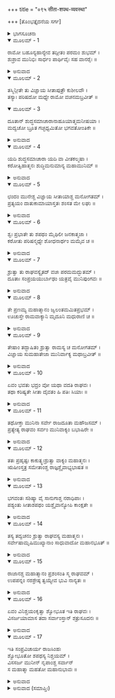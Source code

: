 +++
title = "०९५ सीता-शपथ-व्यवस्था"

+++
[ತೊಂಭತ್ತೈದನೆಯ ಸರ್ಗ]



<details><summary>ಭಾಗಸೂಚನಾ</summary>

ಸೀತೆಯು ತಾನು ಶುದ್ಧಳೆಂದು ಪ್ರಮಾಣೀಕರಿಸಿ ಹೇಳಬೇಕೆಂದು ಶ್ರೀರಾಮನ ಅಭಿಪ್ರಾಯ
</details>

<details open><summary>ಮೂಲಮ್ - 1</summary>

ರಾಮೋ ಬಹೂನ್ಯಹಾನ್ಯೇವ ತದ್ಗೀತಂ ಪರಮಂ ಶುಭಮ್ ।  
ಶುಶ್ರಾವ ಮುನಿಭಿಃ ಸಾರ್ಧಂ ಪಾರ್ಥಿವೈಃ ಸಹ ವಾನರೈಃ ॥
</details>

<details><summary>ಅನುವಾದ</summary>

ಈ ಪ್ರಕಾರ ಶ್ರೀರಾಮನು ಋಷಿಗಳ, ರಾಜರ ಮತ್ತು ವಾನರರೊಂದಿಗೆ ಅನೇಕ ದಿನಗಳವರೆಗೆ ಆ ಉತ್ತಮ ರಾಮಾಯಣದ ಗಾನವನ್ನು ಕೇಳುತ್ತಾ ಇದ್ದನು.॥1॥
</details>

<details open><summary>ಮೂಲಮ್ - 2</summary>

ತಸ್ಮಿನ್ಗೀತೇ ತು ವಿಜ್ಞಾಯ ಸೀತಾಪುತ್ರೌ ಕುಶೀಲವೌ ।  
ತಸ್ಯಾಃ ಪರಿಷದೋ ಮಧ್ಯೇ ರಾಮೋ ವಚನಮಬ್ರವೀತ್ ॥
</details>

<details open><summary>ಮೂಲಮ್ - 3</summary>

ದೂತಾನ್ ಶುದ್ಧಸಮಾಚಾರಾನಾಹೂಯಾತ್ಮಮನೀಷಯಾ ।  
ಮದ್ವಚೋ ಬ್ರೂತ ಗಚ್ಛಧ್ವಮಿತೋ ಭಗವತೋಂತಿಕೇ ॥
</details>

<details><summary>ಅನುವಾದ</summary>

ಆ ಕಥೆಯಿಂದಲೇ ಕುಶ-ಲವ ಇಬ್ಬರೂ ಕುಮಾರರು ಸೀತೆಯ ಸುಪುತ್ರರಾಗಿದ್ದಾರೆ ಎಂದು ಅವನಿಗೆ ತಿಳಿಯಿತು. ಇದನ್ನು ತಿಳಿದು ಸಭಾಮಧ್ಯದಲ್ಲಿ ಕುಳಿತ್ತಿದ್ದ ಶ್ರೀರಾಮಚಂದ್ರನು ಶುದ್ಧ ಆಚಾರ-ವಿಚಾರವುಳ್ಳ ದೂತರನ್ನು ಕರೆಸಿ ನೀವೀಗಲೇ ಪೂಜ್ಯರಾದ ವಾಲ್ಮೀಕಿಗಳ ಬಳಿಗೆ ಹೋಗಿ, ಅವರಿಗೆ ನನ್ನ ಈ ಸಂದೇಶ ತಿಳಿಸಿರಿ ಎಂದು ಹೇಳಿದನು.॥2-3॥
</details>

<details open><summary>ಮೂಲಮ್ - 4</summary>

ಯದಿ ಶುದ್ಧಸಮಾಚಾರಾ ಯದಿ ವಾ ವೀತಕಲ್ಮಷಾ ।  
ಕರೋತ್ವಿಹಾತ್ಮನಃ ಶುದ್ಧಿಮನುಮಾನ್ಯ ಮಹಾಮುನಿಮ್ ॥
</details>

<details><summary>ಅನುವಾದ</summary>

ಸೀತೆಯ ಚರಿತ್ರ ಶುದ್ಧವಾಗಿದ್ದರೆ, ಆಕೆಯಲ್ಲಿ ಯಾವುದೇ ಪಾಪವಿಲ್ಲದಿದ್ದರೆ, ಅವಳು ಮಹಾಮುನಿಗಳ ಅನುಮತಿ ಪಡೆದು ಇಲ್ಲಿಗೆ ಜನಸಮುದಾಯದಲ್ಲಿ ಬಂದು ತನ್ನ ಶುದ್ಧತೆಯನ್ನು ಪ್ರಮಾಣಿತಗೊಳಿಸಲಿ.॥4॥
</details>

<details open><summary>ಮೂಲಮ್ - 5</summary>

ಛಂದಂ ಮುನೇಶ್ಚ ವಿಜ್ಞಾಯ ಸೀತಾಯಾಶ್ಚ ಮನೋಗತಮ್ ।  
ಪ್ರತ್ಯಯಂ ದಾತುಕಾಮಾಯಾಸ್ತತಃ ಶಂಸತ ಮೇ ಲಘು ॥
</details>

<details><summary>ಅನುವಾದ</summary>

ನೀವು ಈ ವಿಷಯದಲ್ಲಿ ಮಹರ್ಷಿ ವಾಲ್ಮೀಕಿಗಳ ಹಾಗೂ ಸೀತೆಯ ಹಾರ್ದಿಕ ಅಭಿಪ್ರಾಯ ತಿಳಿದು, ಅವಳು ಇಲ್ಲಿಗೆ ಬಂದ ತನ್ನ ಶುದ್ಧತೆಯ ಬಗ್ಗೆ ವಿಶ್ವಾಸ ಉಂಟು ಮಾಡಲು ಬಯಸು ತ್ತಿರುವಳೇ ಎಂದು ಅರಿತು ಬೇಗನೇ ನನಗೆ ಸೂಚಿಸಿರಿ.॥5॥
</details>

<details open><summary>ಮೂಲಮ್ - 6</summary>

ಶ್ವಃ ಪ್ರಭಾತೇ ತು ಶಪಥಂ ಮೈಥಿಲೀ ಜನಕಾತ್ಮಜಾ ।  
ಕರೋತು ಪರಿಷನ್ಮಧ್ಯೇ ಶೋಧನಾರ್ಥಂ ಮಮೈವ ಚ ॥
</details>

<details><summary>ಅನುವಾದ</summary>

ನಾಳೆ ಬೆಳಿಗ್ಗೆ ಮಿಥಿಲೇಶ ಕುಮಾರಿ ಜಾನಕಿಯು ತುಂಬಿದ ಸಭೆಗೆ ಬರಲಿ ಮತ್ತು ನನ್ನ ಕಲಂಕವನ್ನು ದೂರಗೊಳಿಸಲು ಶಪಥ ಮಾಡಲಿ.॥6॥
</details>

<details open><summary>ಮೂಲಮ್ - 7</summary>

ಶ್ರುತ್ವಾ ತು ರಾಘವಸ್ಯೈತದ್ ವಚಃ ಪರಮಮದ್ಭುತಮ್ ।  
ದೂತಾಃ ಸಂಪ್ರಯಯುರ್ಬಾಢಂ ಯತ್ರವೈ ಮುನಿಪುಂಗವಃ ॥
</details>

<details><summary>ಅನುವಾದ</summary>

ಶ್ರೀರಘುನಾಥನ ಅತ್ಯಂತ ಅದ್ಭುತ ಮಾತನ್ನು ಕೇಳಿ ದೂತರು ವಾಲ್ಮೀಕಿ ಮುನಿಗಳು ವಿರಾಜಿಸುತ್ತಿದ್ದ ಕುಟೀರಕ್ಕೆ ಹೋದರು.॥7॥
</details>

<details open><summary>ಮೂಲಮ್ - 8</summary>

ತೇ ಪ್ರಣಮ್ಯ ಮಹಾತ್ಮಾನಂ ಜ್ವಲಂತಮಮಿತಪ್ರಭಮ್ ।  
ಊಚುಸ್ತೇ ರಾಮವಾಕ್ಯಾನಿ ಮೃದೂನಿ ಮಧುರಾಣಿ ಚ ॥
</details>

<details><summary>ಅನುವಾದ</summary>

ಮಹಾತ್ಮಾ ವಾಲ್ಮೀಕಿಗಳು ಅಮಿತ ತೇಜಸ್ವೀಯಾಗಿದ್ದು, ತನ್ನ ತೇಜದಿಂದ ಅಗ್ನಿಯಂತೆ ಪ್ರಜ್ವಲಿಸುತ್ತಿದ್ದರು. ಆ ದೂತರು ಅವರಿಗೆ ವಂದಿಸಿ, ಶ್ರೀರಾಮನ ಮಾತನ್ನು ಮಧುರ ಕೋಮಲ ಶಬ್ದಗಳಲ್ಲಿ ಹೇಳಿದರು.॥8॥
</details>

<details open><summary>ಮೂಲಮ್ - 9</summary>

ತೇಷಾಂ ತದ್ಭಾಷಿತಂ ಶ್ರುತ್ವಾ ರಾಮಸ್ಯ ಚ ಮನೋಗತಮ್ ।  
ವಿಜ್ಞಾಯ ಸುಮಹಾತೇಜಾ ಮುನಿರ್ವಾಕ್ಯ ಮಥಾಬ್ರವೀತ್ ॥
</details>

<details><summary>ಅನುವಾದ</summary>

ಆ ದೂತರ ಮಾತನ್ನು ಕೇಳಿ, ಶ್ರೀರಾಮನ ಹಾರ್ದಿಕ ಅಭಿಪ್ರಾಯವನ್ನು ತಿಳಿದು, ಆ ಮಹಾತೇಜಸ್ವೀ ಮುನಿಗಳು ಈ ಪ್ರಕಾರ ಹೇಳಿದರು.॥9॥
</details>

<details open><summary>ಮೂಲಮ್ - 10</summary>

ಏವಂ ಭವತು ಭದ್ರಂ ವೋ ಯಥಾ ವದತಿ ರಾಘವಃ ।  
ತಥಾ ಕರಿಷ್ಯತೇ ಸೀತಾ ದೈವತಂ ಹಿ ಪತಿಃ ಸಿಯಾಃ ॥
</details>

<details><summary>ಅನುವಾದ</summary>

ಹಾಗೆಯೇ ಆಗುವುದು, ನಿಮಗೆ ಒಳ್ಳೆಯದಾಗಲಿ. ಶ್ರೀರಾಮನು ಆಜ್ಞಾಪಿಸಿದಂತೆಯೇ ಸೀತೆಯು ಮಾಡುವಳು; ಏಕೆಂದರೆ ಪತಿಯು ಪತ್ನಿಗೆ ದೇವತೆಯಾಗಿದ್ದಾನೆ.॥10॥
</details>

<details open><summary>ಮೂಲಮ್ - 11</summary>

ತಥೋಕ್ತಾ ಮುನಿನಾ ಸರ್ವೇ ರಾಜದೂತಾ ಮಹೌಜಸಮ್ ।  
ಪ್ರತ್ಯೇತ್ಯ ರಾಘವಂ ಸರ್ವಂ ಮುನಿವಾಕ್ಯಂ ಬಭಾಷಿರೇ ॥
</details>

<details><summary>ಅನುವಾದ</summary>

ಮುನಿಗಳು ಹೀಗೆ ಹೇಳಿದಾಗ ಆ ದೂತರು ಮಹಾತೇಜಸ್ವೀ ಶ್ರೀರಘುನಾಥನ ಬಳಿಗೆ ಮರಳಿ ಬಂದು, ಮುನಿಗಳು ಹೇಳಿದ ಎಲ್ಲವನ್ನು ಹಾಗೆಯೇ ನಿವೇದಿಸಿ ಕೊಂಡರು.॥11॥
</details>

<details open><summary>ಮೂಲಮ್ - 12</summary>

ತತಃ ಪ್ರಹೃಷ್ಟಃ ಕಾಕುತ್ಸ್ಥಃಶ್ರುತ್ವಾ ವಾಕ್ಯಂ ಮಹಾತ್ಮನಃ ।  
ಋಷೀಂಸ್ತತ್ರ ಸಮೇತಾಂಶ್ಚ ರಾಜ್ಞಶ್ಚೈವಾಭ್ಯಭಾಷತ ॥
</details>

<details><summary>ಅನುವಾದ</summary>

ಮಹಾತ್ಮಾ ವಾಲ್ಮೀಕಿಗಳ ಮಾತನ್ನು ಕೇಳಿ ಶ್ರೀರಾಮನಿಗೆ ಬಹಳ ಸಂತೋಷವಾಯಿತು. ಅವನು ಅಲ್ಲಿಗೆ ಬಂದಿರುವ ಋಷಿಗಳಲ್ಲಿ, ರಾಜರಲ್ಲಿ ಹೀಗೆ ಹೇಳಿದನು.॥12॥
</details>

<details open><summary>ಮೂಲಮ್ - 13</summary>

ಭಗವಂತಃ ಸಶಿಷ್ಯಾ ವೈ ಸಾನುಗಾಶ್ಚ ನರಾಧಿಪಾಃ ।  
ಪಶ್ಯಂತು ಸೀತಾಶಪಥಂ ಯಶ್ಚೈವಾನ್ಯೋಪಿ ಕಾಂಕ್ಷತೇ ॥
</details>

<details><summary>ಅನುವಾದ</summary>

ಪೂಜ್ಯಪಾದ ನೀವೆಲ್ಲ ಮುನಿಗಳು ಶಿಷ್ಯರೊಂದಿಗೆ ಸಭೆಗೆ ಆಗಮಿಸಿರಿ. ಸೇವಕರ ಸಹಿತ ರಾಜರೂ ಉಪಸ್ಥಿತರಾಗಲಿ. ಸೀತೆಯ ಪ್ರತಿಜ್ಞೆ ಕೇಳಲು ಬಯಸುವವರೂ ಬರಲಿ. ಹೀಗೆ ಎಲ್ಲ ಜನರೂ ಒಟ್ಟಾಗಿ ಬಂದು ಸೀತೆಯ ಶಪಥವನ್ನು ಕೇಳಲಿ.॥13॥
</details>

<details open><summary>ಮೂಲಮ್ - 14</summary>

ತಸ್ಯ ತದ್ವಚನಂ ಶ್ರುತ್ವಾ ರಾಘವಸ್ಯ ಮಹಾತ್ಮನಃ ।  
ಸರ್ವೇಷಾಮೃಷಿಮುಖ್ಯಾನಾಂ ಸಾಧುವಾದೋ ಮಹಾನಭೂತ್ ॥
</details>

<details><summary>ಅನುವಾದ</summary>

ಮಹಾತ್ಮಾ ರಾಘವೇಂದ್ರನ ಮಾತನ್ನು ಕೇಳಿ ಸಮಸ್ತ ಮಹರ್ಷಿಗಳು ಸಾಧು! ಸಾಧು! ಎಂದು ಉದ್ಗರಿಸಿದರು.॥14॥
</details>

<details open><summary>ಮೂಲಮ್ - 15</summary>

ರಾಜಾನಶ್ಚ ಮಹಾತ್ಮಾನಂ ಪ್ರಶಂಸಂತಿ ಸ್ಮ ರಾಘವಮ್ ।  
ಉಪಪನ್ನಂ ನರಶ್ರೇಷ್ಠ ತ್ವಯ್ಯೇವ ಭುವಿ ನಾನ್ಯತಃ ॥
</details>

<details><summary>ಅನುವಾದ</summary>

ರಾಜರೂ ಕೂಡ ಮಹಾತ್ಮಾ ಶ್ರೀರಾಮನನ್ನು ಪ್ರಶಂಸಿಸುತ್ತಾ ಹೇಳಿದರು - ನರಶ್ರೇಷ್ಠನೇ! ಈ ಪೃಥಿವಿಯಲ್ಲಿ ಉತ್ತಮ ಮಾತುಗಳು ಕೇವಲ ನಿನ್ನಲ್ಲೇ ಇರಬಲ್ಲವು, ಬೇರೆ ಯಾರಲ್ಲಿಯೂ ಇರಲಾರವು.॥15॥
</details>

<details open><summary>ಮೂಲಮ್ - 16</summary>

ಏವಂ ವಿನಿಶ್ಚಯಂಕೃತ್ವಾ ಶ್ವೋಭೂತ ಇತಿ ರಾಘವಃ ।  
ವಿಸರ್ಜಯಾಮಾಸ ತದಾ ಸರ್ವಾಂಸ್ತಾನ್ ಶತ್ರುಸೂದನಃ ॥
</details>

<details><summary>ಅನುವಾದ</summary>

ಹೀಗೆ ಮರುದಿನ ಸೀತೆಯ ಶಪಥ ಮಾಡುವುದಾಗಿ ನಿಶ್ಚಯಿಸಿ, ಶತ್ರುಸೂದನ ಶ್ರೀರಾಮನು ಎಲ್ಲರನ್ನು ಬೀಳ್ಕೊಂಡನು.॥16॥
</details>

<details open><summary>ಮೂಲಮ್ - 17</summary>

ಇತಿ ಸಂಪ್ರವಿಚಾರ್ಯ ರಾಜಸಿಂಹಃ  
ಶ್ವೋಭೂತೋ ಶಪಥಸ್ಯ ನಿಶ್ಚಯಮ್ ।  
ವಿಸಸರ್ಜ ಮುನೀನ್ ನೃಪಾಂಶ್ಚ ಸರ್ವಾನ್  
ಸ ಮಹಾತ್ಮಾ ಮಹತೋ ಮಹಾನುಭಾವಃ ॥
</details>

<details><summary>ಅನುವಾದ</summary>

ಹೀಗೆ ಮರುದಿನ ಬೆಳಿಗ್ಗೆ ಸೀತೆಯು ಶಪಥ ಮಾಡುವುದೆಂದು ಮಹಾನುಭಾವ ಮಹಾತ್ಮಾ ರಾಜಸಿಂಹ ಶ್ರೀರಾಮನು ಅವರೆಲ್ಲ ಮುನಿಗಳನ್ನು ಹಾಗೂ ರಾಜರನ್ನು ತಮ್ಮ-ತಮ್ಮ ವಸತಿಗೆ ಕಳಿಸಿಕೊಟ್ಟನು.॥17॥
</details>

<details><summary>ಅನುವಾದ (ಸಮಾಪ್ತಿಃ)</summary>

ಶ್ರೀವಾಲ್ಮೀಕಿ ವಿರಚಿತ ಆರ್ಷರಾಮಾಯಣ ಆದಿಕಾವ್ಯದ ಉತ್ತರ ಕಾಂಡದಲ್ಲಿ ತೊಂಭತ್ತೈದನೆಯ ಸರ್ಗ ಪೂರ್ಣವಾಯಿತು. ॥95॥
</details>
